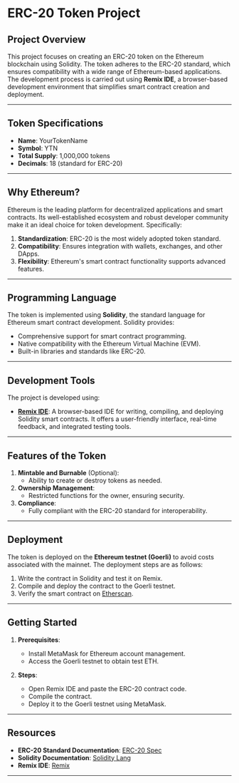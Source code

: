 # ERC-20 Token Project

## Project Overview
This project focuses on creating an ERC-20 token on the Ethereum blockchain using Solidity. The token adheres to the ERC-20 standard, which ensures compatibility with a wide range of Ethereum-based applications. The development process is carried out using **Remix IDE**, a browser-based development environment that simplifies smart contract creation and deployment.

---

## Token Specifications
- **Name**: YourTokenName
- **Symbol**: YTN
- **Total Supply**: 1,000,000 tokens
- **Decimals**: 18 (standard for ERC-20)

---

## Why Ethereum?
Ethereum is the leading platform for decentralized applications and smart contracts. Its well-established ecosystem and robust developer community make it an ideal choice for token development. Specifically:
1. **Standardization**: ERC-20 is the most widely adopted token standard.
2. **Compatibility**: Ensures integration with wallets, exchanges, and other DApps.
3. **Flexibility**: Ethereum's smart contract functionality supports advanced features.

---

## Programming Language
The token is implemented using **Solidity**, the standard language for Ethereum smart contract development. Solidity provides:
- Comprehensive support for smart contract programming.
- Native compatibility with the Ethereum Virtual Machine (EVM).
- Built-in libraries and standards like ERC-20.

---

## Development Tools
The project is developed using:
- **[Remix IDE](https://remix.ethereum.org/)**: A browser-based IDE for writing, compiling, and deploying Solidity smart contracts. It offers a user-friendly interface, real-time feedback, and integrated testing tools.

---

## Features of the Token
1. **Mintable and Burnable** (Optional):
   - Ability to create or destroy tokens as needed.
2. **Ownership Management**:
   - Restricted functions for the owner, ensuring security.
3. **Compliance**:
   - Fully compliant with the ERC-20 standard for interoperability.

---

## Deployment
The token is deployed on the **Ethereum testnet (Goerli)** to avoid costs associated with the mainnet. The deployment steps are as follows:
1. Write the contract in Solidity and test it on Remix.
2. Compile and deploy the contract to the Goerli testnet.
3. Verify the smart contract on [Etherscan](https://goerli.etherscan.io/).

---

## Getting Started
1. **Prerequisites**:
   - Install MetaMask for Ethereum account management.
   - Access the Goerli testnet to obtain test ETH.

2. **Steps**:
   - Open Remix IDE and paste the ERC-20 contract code.
   - Compile the contract.
   - Deploy it to the Goerli testnet using MetaMask.

---

## Resources
- **ERC-20 Standard Documentation**: [ERC-20 Spec](https://ethereum.org/en/developers/docs/standards/tokens/erc-20/)
- **Solidity Documentation**: [Solidity Lang](https://soliditylang.org/)
- **Remix IDE**: [Remix](https://remix.ethereum.org/)

---